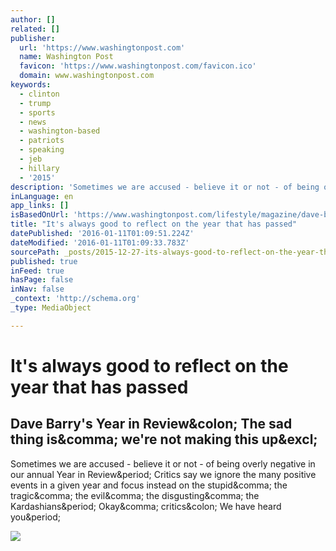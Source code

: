 ```yaml
---
author: []
related: []
publisher:
  url: 'https://www.washingtonpost.com'
  name: Washington Post
  favicon: 'https://www.washingtonpost.com/favicon.ico'
  domain: www.washingtonpost.com
keywords:
  - clinton
  - trump
  - sports
  - news
  - washington-based
  - patriots
  - speaking
  - jeb
  - hillary
  - '2015'
description: 'Sometimes we are accused - believe it or not - of being overly negative in our annual Year in Review. Critics say we ignore the many positive events in a given year and focus instead on the stupid, the tragic, the evil, the disgusting, the Kardashians. Okay, critics: We have heard you.'
inLanguage: en
app_links: []
isBasedOnUrl: 'https://www.washingtonpost.com/lifestyle/magazine/dave-barrys-year-in-review-the-sad-thing-is-were-not-making-this-up/2015/12/20/5a55390a-993c-11e5-94f0-9eeaff906ef3_story.html'
title: "It's always good to reflect on the year that has passed"
datePublished: '2016-01-11T01:09:51.224Z'
dateModified: '2016-01-11T01:09:33.783Z'
sourcePath: _posts/2015-12-27-its-always-good-to-reflect-on-the-year-that-has-passed.md
published: true
inFeed: true
hasPage: false
inNav: false
_context: 'http://schema.org'
_type: MediaObject

---
```

# It's always good to reflect on the year that has passed

<article style=""><h1>Dave Barry's Year in Review&amp;colon; The sad thing is&amp;comma; we're not making this up&amp;excl;</h1><p>Sometimes we are accused - believe it or not - of being overly negative in our annual Year in Review&amp;period; Critics say we ignore the many positive events in a given year and focus instead on the stupid&amp;comma; the tragic&amp;comma; the evil&amp;comma; the disgusting&amp;comma; the Kardashians&amp;period; Okay&amp;comma; critics&amp;colon; We have heard you&amp;period;</p><img src="https://img.washingtonpost.com/rw/2010-2019/WashingtonPost/2015/12/07/Production/Magazine/Graphics/1227DAVEBARRY2.jpg" /></article>